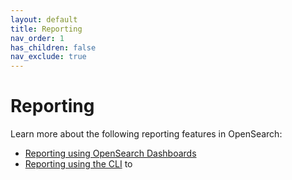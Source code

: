 ```yaml
---
layout: default
title: Reporting
nav_order: 1
has_children: false
nav_exclude: true
---
```


# Reporting

Learn more about the following reporting features in OpenSearch:

- [Reporting using OpenSearch Dashboards]({{site.url}}{{site.baseurl}}/reporting/report-dashboard-index/) 
- [Reporting using the CLI]({{site.url}}{{site.baseurl}}/reporting/rep-cli-index/) to
